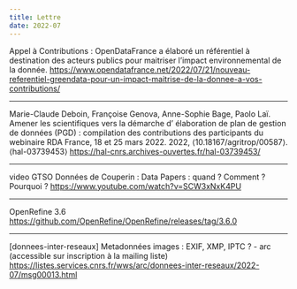 ```yaml
---
title: Lettre
date: 2022-07
---
```


Appel à Contributions : OpenDataFrance a élaboré un référentiel à destination des acteurs publics pour maitriser l’impact environnemental de la donnée.
<https://www.opendatafrance.net/2022/07/21/nouveau-referentiel-greendata-pour-un-impact-maitrise-de-la-donnee-a-vos-contributions/>

--------------------

Marie-Claude Deboin, Françoise Genova, Anne-Sophie Bage, Paolo Laï. Amener les scientifiques vers la démarche d’ élaboration de plan de gestion de données (PGD) : compilation des contributions des participants du webinaire RDA France, 18 et 25 mars 2022. 2022, ⟨10.18167/agritrop/00587⟩. ⟨hal-03739453⟩
<https://hal-cnrs.archives-ouvertes.fr/hal-03739453/>

--------------------

video GTSO Données de Couperin : Data Papers : quand ? Comment ? Pourquoi ?
<https://www.youtube.com/watch?v=SCW3xNxK4PU>

--------------------

OpenRefine 3.6
<https://github.com/OpenRefine/OpenRefine/releases/tag/3.6.0>

--------------------

[donnees-inter-reseaux] Metadonnées images : EXIF, XMP, IPTC ? - arc (accessible sur inscription à la mailing liste)
<https://listes.services.cnrs.fr/wws/arc/donnees-inter-reseaux/2022-07/msg00013.html>


